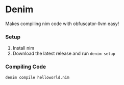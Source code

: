 Denim
=======

Makes compiling nim code with obfuscator-llvm easy!

### Setup 

1. Install nim
2. Download the latest release and run `denim setup`

### Compiling Code

`denim compile helloworld.nim`

